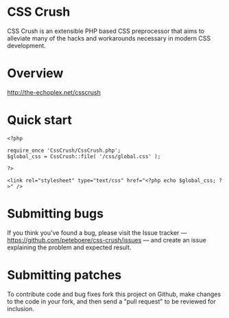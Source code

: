 CSS Crush
=====

CSS Crush is an extensible PHP based CSS preprocessor that aims to alleviate many of the hacks and workarounds necessary in modern CSS development.


Overview
===================================

http://the-echoplex.net/csscrush


Quick start
===================================

    <?php
    
    require_once 'CssCrush/CssCrush.php';
    $global_css = CssCrush::file( '/css/global.css' );
    
    ?>
    
    <link rel="stylesheet" type="text/css" href="<?php echo $global_css; ?>" />


Submitting bugs
===================================

If you think you've found a bug, please visit the Issue tracker — https://github.com/peteboere/css-crush/issues — and create an issue explaining the problem and expected result.


Submitting patches
===================================

To contribute code and bug fixes fork this project on Github, make changes to the code in your fork, and then send a "pull request" to be reviewed for inclusion.
